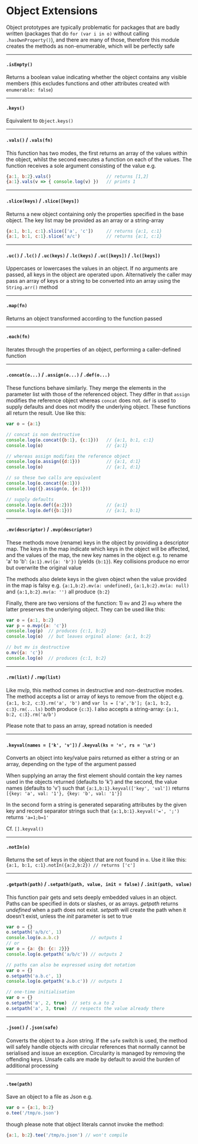 # Object Extensions

Object prototypes are typically problematic for packages that are badly written (packages that do 
`for (var i in o)` without calling `.hasOwnProperty()`), and there are many of those, therefore 
this module creates the methods as non-enumerable, which will be perfectly safe

<hr>

#### `.isEmpty()`

Returns a boolean value indicating whether the object contains any visible members (this excludes
functions and other attributes created with `enumerable: false`)

<hr>

#### `.keys()`

Equivalent to `Object.keys()`

<hr>

#### `.vals()` / `.vals(fn)`

This function has two modes, the first returns an array of the values within the object,
whilst the second executes a function on each of the values.  The function receives
a sole argument consisting of the value e.g.
```js
{a:1, b:2}.vals()                     // returns [1,2]
{a:1}.vals(v => { console.log(v) })   // prints 1
```

<hr>

#### `.slice(keys)` / `.slice([keys])`

Returns a new object containing only the properties specified in the base object.  The key list may
be provided as an array or a string-array
```js
{a:1, b:1, c:1}.slice(['a', 'c'])     // returns {a:1, c:1}
{a:1, b:1, c:1}.slice('a/c')          // returns {a:1, c:1}
```

<hr>

#### `.uc()` / `.lc()` / `.uc(keys)` / `.lc(keys)` / `.uc([keys])` / `.lc([keys])`

Uppercases or lowercases the values in an object.  If no arguments are passed, all keys in the
object are operated upon.  Alternatively the caller may pass an array of keys or a string to be
converted into an array using the `String.arr()` method

<hr>

#### `.map(fn)`

Returns an object transformed according to the function passed

<hr>

#### `.each(fn)`

Iterates through the properties of an object, performing a caller-defined function

<hr>

#### `.concat(o...)` / `.assign(o...)` / `.def(o...)`

These functions behave similarly.  They merge the elements in the parameter list with
those of the referenced object.  They differ in that `assign` modifies the reference
object whereas `concat` does not.  `def` is used to supply defaults and does not modify
the underlying object.  These functions all return the result.  Use like this:
```js
var o = {a:1}

// concat is non destructive
console.log(o.concat({b:1}, {c:1}))   // {a:1, b:1, c:1}
console.log(o)                        // {a:1}

// whereas assign modifies the reference object
console.log(o.assign({d:1}))          // {a:1, d:1}
console.log(o)                        // {a:1, d:1}

// so these two calls are equivalent
console.log(o.concat({e:1}))
console.log({}.assign(o, {e:1}))

// supply defaults
console.log(o.def({a:2}))             // {a:1}
console.log(o.def({b:1}))             // {a:1, b:1}
```

<hr>

#### `.mv(descriptor)` / `.mvp(descriptor)`

These methods move (rename) keys in the object by providing a descriptor map.  The keys
in the map indicate which keys in the object will be affected, and the values of the map,
the new key names in the object e.g. to rename 'a' to 'b': `{a:1}.mv({a: 'b'})` (yields
`{b:1}`).  Key collisions produce no error but overwrite the original value

The methods also delete keys in the given object when the value provided in the map is
falsy e.g. `{a:1,b:2}.mv(a: undefined)`, `{a:1,b:2}.mv(a: null)` and `{a:1,b:2}.mv(a: '')`
all produce `{b:2}`

Finally, there are two versions of the function: 1) `mv` and 2) `mvp` where the latter
preserves the underlying object.  They can be used like this:
```js
var o = {a:1, b:2}
var p = o.mvp({a: 'c'})
console.log(p)  // produces {c:1, b:2}
console.log(o)  // but leaves orginal alone: {a:1, b:2}

// but mv is destructive
o.mv({a: 'c'})
console.log(o)  // produces {c:1, b:2}
```

<hr>

#### `.rm(list)` / `.rmp(list)`

Like mv/p, this method comes in destructive and non-destructive modes.  The method
accepts a list or array of keys to remove from the object e.g. `{a:1, b:2, c:3}.rm('a', 'b')`
and `var ls = ['a','b']; {a:1, b:2, c:3}.rm(...ls)` both produce `{c:3}`.  I also
accepts a string-array: `{a:1, b:2, c:3}.rm('a/b')`

Please note that to pass an array, spread notation is needed

<hr>

#### `.keyval(names = ['k', 'v'])` / `.keyval(ks = '=', rs = '\n')`

Converts an object into key/value pairs returned as either a string or an array,
depending on the type of the argument passed

When supplying an array the first element should contain the key names used in the
objects returned (defaults to 'k') and the second, the value names (defaults to 'v') such
that `{a:1,b:1}.keyval(['key', 'val'])` returns `[{key: 'a', val: '1'}, {key: 'b', val: '1'}]`

In the second form a string is generated separating attributes by the given key and record
separator strings such that `{a:1,b:1}.keyval('=', ';')` returns `'a=1;b=1'`

Cf. `[].keyval()`

<hr>

#### `.notIn(o)`

Returns the set of keys in the object that are not found in `o`.  Use it like this:
`{a:1, b:1, c:1}.notIn({a:2,b:2}) // returns ['c']`

<hr>

#### `.getpath(path)` / `.setpath(path, value, init = false)` / `.init(path, value)`

This function pair gets and sets deeply embedded values in an object.  Paths can be 
specified in dots or slashes, or as arrays.  *getpath* returns *undefined* when a path does not exist.
*setpath* will create the path when it doesn't exist, unless the *init* parameter is set
to true
```js
var o = {}
o.setpath('a/b/c', 1)
console.log(o.a.b.c)            // outputs 1
// or
var o = {a: {b: {c: 2}}}
console.log(o.getpath('a/b/c')) // outputs 2

// paths can also be expressed using dot notation
var o = {}
o.setpath('a.b.c', 1)
console.log(o.getpath('a.b.c')) // outputs 1

// one-time initialisation
var o = {}
o.setpath('a', 2, true)  // sets o.a to 2
o.setpath('a', 3, true)  // respects the value already there
```

<hr>

#### `.json()` / `.json(safe)`

Converts the object to a Json string.  If the `safe` switch is used, the method will
safely handle objects with circular references that normally cannot be serialised and
issue an exception.  Circularity is managed by removing the offending keys.  Unsafe calls
are made by default to avoid the burden of additional processing

<hr>

#### `.tee(path)`

Save an object to a file as Json e.g.
```js
var o = {a:1, b:2}
o.tee('/tmp/o.json')
```
though please note that object literals cannot invoke the method:
```js
{a:1, b:2}.tee('/tmp/o.json') // won't compile
```
